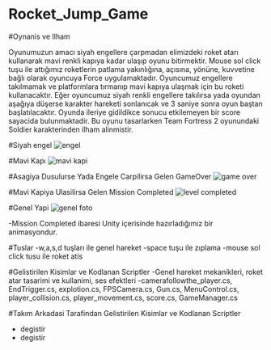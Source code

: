 # Rocket_Jump_Game

#Oynanis ve Ilham

Oyunumuzun amacı siyah engellere çarpmadan elimizdeki roket atarı kullanarak mavi renkli kapıya kadar ulaşıp oyunu bitirmektir. Mouse sol click tuşu ile attığımız roketlerin
patlama yakınlığına, açısına, yönüne, kuvvetine bağlı olarak oyuncuya Force uygulamaktadır. Oyuncumuz engellere takılmamak ve platformlara tırmanıp mavi kapıya ulaşmak için
bu roketi kullanacaktır. Eğer oyuncumuz siyah renkli engellere takılırsa yada oyundan aşağıya düşerse karakter hareketi sonlanıcak ve 3 saniye sonra oyun baştan başlatılacaktır. Oyunda ileriye gidildikce sonucu etkilemeyen bir score sayacida bulunmaktadir. Bu oyunu tasarlarken Team Fortress 2 oyunundaki Soldier karakterinden ilham alinmistir.

#Siyah engel
![engel](https://user-images.githubusercontent.com/72496488/204592467-efabf0c9-4420-4b80-9a31-9a70bc1df179.PNG)

#Mavi Kapı
![mavi kapi](https://user-images.githubusercontent.com/72496488/204592602-87889000-441f-453c-be09-abb208b2ce8d.PNG)

#Asagiya Dusulurse Yada Engele Carpilirsa Gelen GameOver
![game over](https://user-images.githubusercontent.com/72496488/204592829-fc7e5a39-5764-4704-abd6-dbd8230c2014.PNG)

#Mavi Kapiya Ulasilirsa Gelen Mission Completed
![level completed](https://user-images.githubusercontent.com/72496488/204593070-bd23de9e-dbf7-4b90-84c3-e4ab134ef754.PNG)

#Genel Yapi
![genel foto](https://user-images.githubusercontent.com/72496488/204594079-a24291e1-5108-4f19-a56b-a3a62d96dbb1.PNG)

-Mission Completed ibaresi Unity içerisinde hazırladığımız bir animasyondur.


#Tuslar
-w,a,s,d tuşları ile genel hareket
-space tuşu ile zıplama
-mouse sol click tusu ile roket atis

#Gelistirilen Kisimlar ve Kodlanan Scriptler
-Genel hareket mekanikleri, roket atar tasarimi ve kullanimi, ses efektleri
-camerafollowthe_player.cs, EndTrigger.cs, explotion.cs, FPSCamera.cs, Gun.cs, MenuControl.cs, player_collision.cs, player_movement.cs, score.cs, GameManager.cs

#Takım Arkadasi Tarafindan Gelistirilen Kisimlar ve Kodlanan Scriptler
- degistir
- degistir
